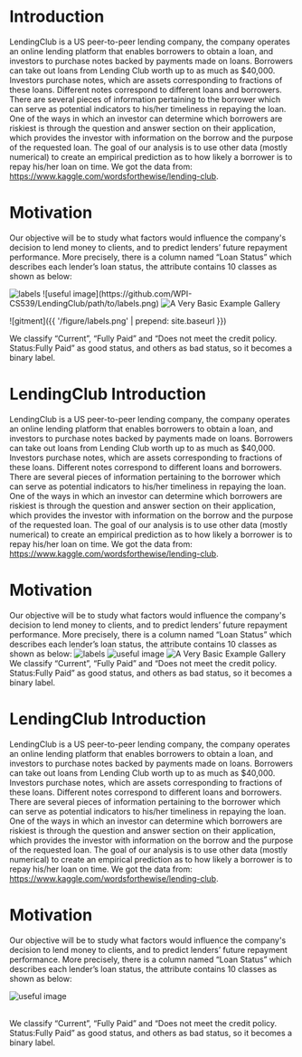 # Introduction
LendingClub is a US peer-to-peer lending company, the company operates an online lending platform that enables borrowers to obtain a loan, and investors to purchase notes backed by payments made on loans. Borrowers can take out loans from Lending Club worth up to as much as $40,000. Investors purchase notes, which are assets corresponding to fractions of these loans. Different notes correspond to different loans and borrowers. There are several pieces of information pertaining to the borrower which can serve as potential indicators to his/her timeliness in repaying the loan. One of the ways in which an investor can determine which borrowers are riskiest is through the question and answer section on their application, which provides the investor with information on the borrow and the purpose of the requested loan. The goal of our analysis is to use other data (mostly numerical) to create an empirical prediction as to how likely a borrower is to repay his/her loan on time.
We got the data from: https://www.kaggle.com/wordsforthewise/lending-club.
# Motivation
Our objective will be to study what factors would influence the company's decision to lend money to clients, and to predict lenders’ future repayment performance. More precisely, there is a column named “Loan Status” which describes each lender’s loan status, the attribute contains 10 classes as shown as below:

<img src="https://github.com/WPI-CS539/LendingClub/blob/gh-pages/assets/images/labels.png" alt="labels" class="inline"/>
![useful image](https://github.com/WPI-CS539/LendingClub/path/to/labels.png)

<img alt="A Very Basic Example Gallery" src="//wpi-cs539.github.io/LendingClub/assets/images/labels.png"/>

![gitment]({{ '/figure/labels.png' | prepend: site.baseurl }})

We classify “Current”, “Fully Paid” and “Does not meet the credit policy. Status:Fully Paid” as good status, and others as bad status, so it becomes a binary label.
# LendingClub Introduction
LendingClub is a US peer-to-peer lending company, the company operates an online lending platform that enables borrowers to obtain a loan, and investors to purchase notes backed by payments made on loans. Borrowers can take out loans from Lending Club worth up to as much as $40,000. Investors purchase notes, which are assets corresponding to fractions of these loans. Different notes correspond to different loans and borrowers. There are several pieces of information pertaining to the borrower which can serve as potential indicators to his/her timeliness in repaying the loan. One of the ways in which an investor can determine which borrowers are riskiest is through the question and answer section on their application, which provides the investor with information on the borrow and the purpose of the requested loan. The goal of our analysis is to use other data (mostly numerical) to create an empirical prediction as to how likely a borrower is to repay his/her loan on time.
We got the data from: https://www.kaggle.com/wordsforthewise/lending-club.
# Motivation
Our objective will be to study what factors would influence the company's decision to lend money to clients, and to predict lenders’ future repayment performance. More precisely, there is a column named “Loan Status” which describes each lender’s loan status, the attribute contains 10 classes as shown as below:
<img src="https://github.com/WPI-CS539/LendingClub/blob/gh-pages/assets/images/labels.png" alt="labels" class="inline"/>
![useful image](https://github.com/WPI-CS539/LendingClub/blob/gh-pages/assets/images/labels.png)
<img alt="A Very Basic Example Gallery" src="//wpi-cs539.github.io/LendingClub/assets/images/labels.png"/>
<br>
We classify “Current”, “Fully Paid” and “Does not meet the credit policy. Status:Fully Paid” as good status, and others as bad status, so it becomes a binary label.
# LendingClub Introduction
LendingClub is a US peer-to-peer lending company, the company operates an online lending platform that enables borrowers to obtain a loan, and investors to purchase notes backed by payments made on loans. Borrowers can take out loans from Lending Club worth up to as much as $40,000. Investors purchase notes, which are assets corresponding to fractions of these loans. Different notes correspond to different loans and borrowers. There are several pieces of information pertaining to the borrower which can serve as potential indicators to his/her timeliness in repaying the loan. One of the ways in which an investor can determine which borrowers are riskiest is through the question and answer section on their application, which provides the investor with information on the borrow and the purpose of the requested loan. The goal of our analysis is to use other data (mostly numerical) to create an empirical prediction as to how likely a borrower is to repay his/her loan on time.
We got the data from: https://www.kaggle.com/wordsforthewise/lending-club.
# Motivation
Our objective will be to study what factors would influence the company's decision to lend money to clients, and to predict lenders’ future repayment performance. More precisely, there is a column named “Loan Status” which describes each lender’s loan status, the attribute contains 10 classes as shown as below:

![useful image](https://github.com/WPI-CS539/LendingClub/blob/gh-pages/assets/images/labels.png)

<br>
We classify “Current”, “Fully Paid” and “Does not meet the credit policy. Status:Fully Paid” as good status, and others as bad status, so it becomes a binary label.




